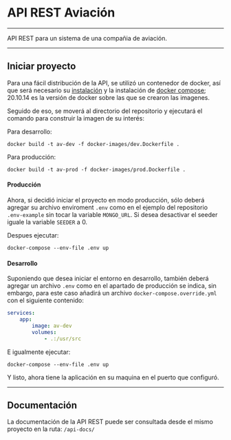 # API REST Aviación
---
API REST para un sistema de una compañia de aviación.

---
## Iniciar proyecto
Para una fácil distribución de la API, se utilizó un contenedor de docker, así que será necesario su [instalación](http://https://www.docker.com/get-started/ "instalación") y la instalación de [docker compose](https://docs.docker.com/compose/install/ "docker compose"); 20.10.14 es la versión de docker sobre las que se crearon las imagenes. 

Seguido de eso, se moverá al directorio del repositorio y ejecutará el comando para construir la imagen de su interés: 

Para desarrollo:

`docker build -t av-dev -f docker-images/dev.Dockerfile .`

Para producción:

`docker build -t av-prod -f docker-images/prod.Dockerfile .`

#### Producción
Ahora, si decidió iniciar el proyecto en modo producción, sólo deberá agregar su archivo enviroment `.env` como en el ejemplo del repositorio `.env-example` sin tocar la variable `MONGO_URL`. Si desea desactivar el seeder iguale la variable `SEEDER` a 0. 

Despues ejecutar:

`docker-compose --env-file .env up`

#### Desarrollo
Suponiendo que desea iniciar el entorno en desarrollo, también deberá agregar un archivo `.env` como en el apartado de producción se indica, sin embargo, para este caso añadirá un archivo `docker-compose.override.yml` con el siguiente contenido:

```yaml
services:
    app:
        image: av-dev
        volumes:
            - .:/usr/src
```
E igualmente ejecutar:

`docker-compose --env-file .env up`

Y listo, ahora tiene la aplicación  en su maquina en el puerto que configuró.

---

## Documentación
La documentación de la API REST puede ser consultada desde el mismo proyecto en la ruta:
`/api-docs/`
